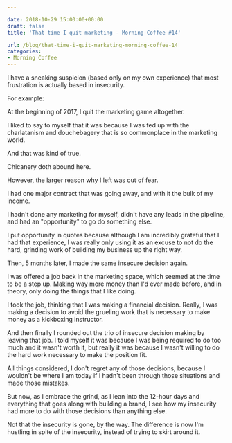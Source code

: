 ```yaml
---

date: 2018-10-29 15:00:00+00:00
draft: false
title: 'That time I quit marketing - Morning Coffee #14'

url: /blog/that-time-i-quit-marketing-morning-coffee-14
categories:
- Morning Coffee
---
```




 


I have a sneaking suspicion (based only on my own experience) that most frustration is actually based in insecurity.  

For example:  

At the beginning of 2017, I quit the marketing game altogether.  

I liked to say to myself that it was because I was fed up with the charlatanism and douchebagery that is so commonplace in the marketing world.  

And that was kind of true.   

Chicanery doth abound here.  

However, the larger reason why I left was out of fear.  

I had one major contract that was going away, and with it the bulk of my income.   

I hadn't done any marketing for myself, didn't have any leads in the pipeline, and had an "opportunity" to go do something else.  

I put opportunity in quotes because although I am incredibly grateful that I had that experience, I was really only using it as an excuse to not do the hard, grinding work of building my business up the right way.   

Then, 5 months later, I made the same insecure decision again.  

I was offered a job back in the marketing space, which seemed at the time to be a step up. Making way more money than I'd ever made before, and in theory, only doing the things that I like doing.  

I took the job, thinking that I was making a financial decision. Really, I was making a decision to avoid the grueling work that is necessary to make money as a kickboxing instructor.  

And then finally I rounded out the trio of insecure decision making by leaving that job. I told myself it was because I was being required to do too much and it wasn't worth it, but really it was because I wasn't willing to do the hard work necessary to make the position fit.  

All things considered, I don't regret any of those decisions, because I wouldn't be where I am today if I hadn't been through those situations and made those mistakes.  

But now, as I embrace the grind, as I lean into the 12-hour days and everything that goes along with building a brand, I see how my insecurity had more to do with those decisions than anything else.  

Not that the insecurity is gone, by the way. The difference is now I'm hustling in spite of the insecurity, instead of trying to skirt around it.
